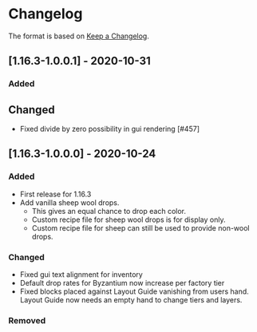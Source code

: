 # Changelog

The format is based on [Keep a Changelog](https://keepachangelog.com/en/1.0.0/).

## [1.16.3-1.0.0.1] - 2020-10-31
### Added
## Changed
- Fixed divide by zero possibility in gui rendering [#457]

## [1.16.3-1.0.0.0] - 2020-10-24
### Added
- First release for 1.16.3
- Add vanilla sheep wool drops. 
  - This gives an equal chance to drop each color.
  - Custom recipe file for sheep wool drops is for display only.
  - Custom recipe file for sheep can still be used to provide non-wool drops.
### Changed
- Fixed gui text alignment for inventory
- Default drop rates for Byzantium now increase per factory tier
- Fixed blocks placed against Layout Guide vanishing from users hand. Layout Guide now needs an empty hand to change tiers and layers.
### Removed





